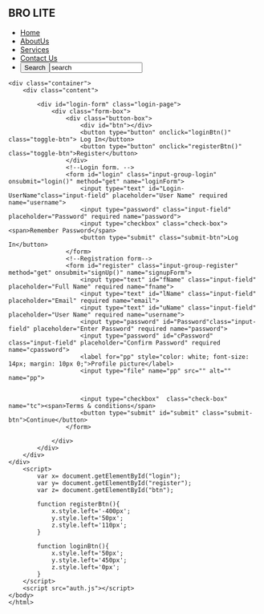 <!DOCTYPE html>
<html lang="en">
    <head>
        <meta charset="utf-8">
        <title>BroLite Login</title>
        <link rel="stylesheet" href="style.css">
    </head>
    <body>
    <div class="menu">
        <nav>
            <h1 class="logo">BRO LITE</h1>
            <ul>
                <li><a href="#">Home</a></li>
                <li><a href="#">AboutUs</a></li>
                <li><a href="#">Services</a></li>
                <li><a href="#">Contact Us</a></li>
                <li><lable><button>Search</button><input type="search" value="search" placeholder="search here"></lable></li>
            </ul>
        </nav>
    </div>

    <div class="container">
        <div class="content">

            <div id="login-form" class="login-page">
                <div class="form-box">
                    <div class="button-box">
                        <div id="btn"></div>
                        <button type="button" onclick="loginBtn()" class="toggle-btn"> Log In</button>
                        <button type="button" onclick="registerBtn()" class="toggle-btn">Register</button>
                    </div>
                    <!--Login form. -->
                    <form id="login" class="input-group-login" onsubmit="login()" method="get" name="loginForm">
                        <input type="text" id="Login-UserName"class="input-field" placeholder="User Name" required name="username">
                        <input type="password" class="input-field" placeholder="Password" required name="password">
                        <input type="checkbox" class="check-box"><span>Remember Password</span>
                        <button type="submit" class="submit-btn">Log In</button>
                    </form>
                    <!--Registration form-->
                    <form id="register" class="input-group-register" method="get" onsubmit="signUp()" name="signupForm">
                        <input type="text" id="fName" class="input-field" placeholder="Full Name" required name="fname">
                        <input type="text" id="lName" class="input-field" placeholder="Email" required name="email">
                        <input type="text" id="uName" class="input-field" placeholder="User Name" required name="username">
                        <input type="password" id="Password"class="input-field" placeholder="Enter Password" required name="password">
                        <input type="password" id="cPassword" class="input-field" placeholder="Confirm Password" required name="cpassword">
                        <label for="pp" style="color: white; font-size: 14px; margin: 10px 0;">Profile picture</label>
                        <input type="file" name="pp" src="" alt="" name="pp">
                        

                        <input type="checkbox"  class="check-box" name="tc"><span>Terms & conditions</span>
                        <button type="submit" id="submit" class="submit-btn">Continue</button>
                    </form>

                </div>
            </div>
        </div>
    </div>
        <script>
            var x= document.getElementById("login");
            var y= document.getElementById("register");
            var z= document.getElementById("btn");

            function registerBtn(){
                x.style.left='-400px';
                y.style.left='50px'; 
                z.style.left='110px';
            }

            function loginBtn(){
                x.style.left='50px';
                y.style.left='450px';
                z.style.left='0px';
            }
        </script>
        <script src="auth.js"></script>
    </body>
    </html>
